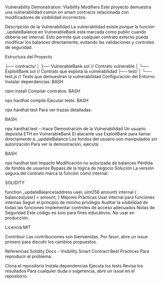 Vulnerability Demonstration: Visibility Modifiers
Este proyecto demuestra una vulnerabilidad común en smart contracts relacionada con modificadores de visibilidad incorrectos.

Descripción de la Vulnerabilidad
La vulnerabilidad existe porque la función _updateBalance en VulnerableBank está marcada como public cuando debería ser internal. Esto permite que cualquier contrato externo pueda modificar los balances directamente, evitando las validaciones y controles de seguridad.

Estructura del Proyecto

├── contracts/
│   ├── VulnerableBank.sol    // Contrato vulnerable
│   └── ExploitBank.sol       // Contrato que explota la vulnerabilidad
├── test/
│   └── test.js              // Tests que demuestran la vulnerabilidad
Configuración del Entorno
Instalar dependencias:
BASH

npm install
Compilar contratos:
BASH

npx hardhat compile
Ejecutar tests:
BASH

npx hardhat test
Para ver trazas detalladas:

BASH

npx hardhat test --trace
Demostración de la Vulnerabilidad
Un usuario deposita ETH en VulnerableBank
El atacante usa ExploitBank para llamar directamente a _updateBalance
Los fondos del usuario son manipulados sin autorización
Para ver la demostración, ejecuta:

BASH

npx hardhat test
Impacto
Modificación no autorizada de balances
Pérdida de fondos de usuarios
Bypass de la lógica de negocio
Solución
La versión segura del contrato marca la función como internal:

SOLIDITY

function _updateBalance(address user, uint256 amount) internal {
    balances[user] = amount;
}
Mejores Prácticas
Usar internal para funciones internas
Seguir el principio de mínimo privilegio
Auditar la visibilidad de todas las funciones
Implementar controles de acceso adecuados
Notas de Seguridad
Este código es solo para fines educativos. No usar en producción.

Licencia
MIT

Contribuir
Las contribuciones son bienvenidas. Por favor, abre un issue primero para discutir los cambios propuestos.

Referencias
Solidity Docs - Visibility
Smart Contract Best Practices
Para reproducir el problema:

Clona el repositorio
Instala dependencias
Ejecuta los tests
Revisa los resultados
Para cualquier duda o sugerencia, abre un issue en el repositorio.
